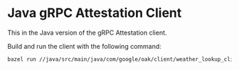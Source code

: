 # Java gRPC Attestation Client

This in the Java version of the gRPC Attestation client.

Build and run the client with the following command:

```bash
bazel run //java/src/main/java/com/google/oak/client/weather_lookup_client -- http://localhost:8080
```
